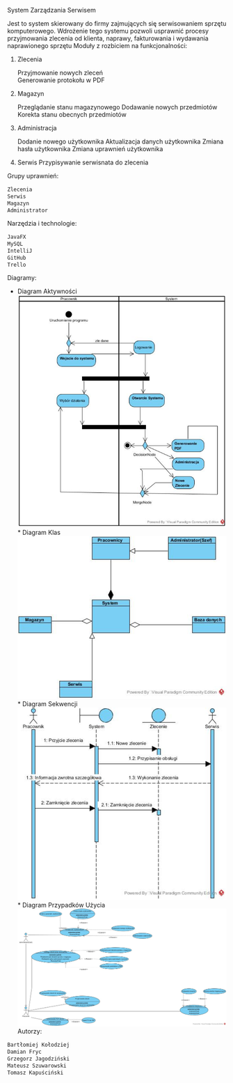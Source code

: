 System Zarządzania Serwisem

Jest to system skierowany do firmy zajmujących się serwisowaniem sprzętu komputerowego. Wdrożenie tego systemu pozwoli usprawnić procesy przyjmowania zlecenia od klienta, naprawy, fakturowania i wydawania naprawionego sprzętu
Moduły z rozbiciem na funkcjonalności:

1. Zlecenia

    Przyjmowanie nowych zleceń       
    Generowanie protokołu w PDF

2. Magazyn

    Przeglądanie stanu magazynowego
    Dodawanie nowych przedmiotów
    Korekta stanu obecnych przedmiotów

3. Administracja

    Dodanie nowego użytkownika
    Aktualizacja danych użytkownika
    Zmiana hasła użytkownika
    Zmiana uprawnień użytkownika
    
 4. Serwis
    Przypisywanie serwisnata do zlecenia

Grupy uprawnień:

    Zlecenia
    Serwis
    Magazyn
    Administrator

Narzędzia i technologie:

    JavaFX
    MySQL
    IntelliJ
    GitHub
    Trello

Diagramy:
   * Diagram Aktywności
    ![diagram aktywnosci](https://github.com/MS3u/project/blob/master/UML/Activity%20Diagram1.jpg)
    * Diagram Klas
    ![diagram klas](https://github.com/MS3u/project/blob/master/UML/Class%20Diagram1.jpg)
    * Diagram Sekwencji
    ![diagram sekwecnji](https://github.com/MS3u/project/blob/master/UML/Diagram%20Sekwencji.jpg)
    * Diagram Przypadków Użycia
    ![diagram przypadków użycia](https://github.com/MS3u/project/blob/master/UML/useCaseDiagram.jpg)
Autorzy:

    Bartłomiej Kołodziej
    Damian Fryc
    Grzegorz Jagodziński
    Mateusz Szuwarowski
    Tomasz Kapuściński

